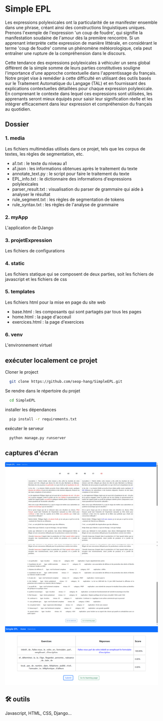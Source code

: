 
# Simple EPL

Les expressions polylexicales ont la particularité de se manifester ensemble dans une phrase, créant ainsi des constructions linguistiques uniques. Prenons l'exemple de l'expression 'un coup de foudre', qui signifie la manifestation soudaine de l'amour dès la première rencontre. Si un apprenant interprète cette expression de manière littérale, en considérant le terme 'coup de foudre' comme un phénomène météorologique, cela peut entraîner une rupture de la compréhension dans le discours.

Cette tendance des expressions polylexicales à véhiculer un sens global différent de la simple somme de leurs parties constitutives souligne l'importance d'une approche contextuelle dans l'apprentissage du français. Notre projet vise à remédier à cette difficulté en utilisant des outils basés sur le Traitement Automatique du Langage (TAL) et en fournissant des explications contextuelles détaillées pour chaque expression polylexicale. En comprenant le contexte dans lequel ces expressions sont utilisées, les apprenants seront mieux équipés pour saisir leur signification réelle et les intégrer efficacement dans leur expression et compréhension du français au quotidien.


## Dossier

### 1. media

Les fichiers multimédias utilisés dans ce projet, tels que les corpus de textes, les règles de segmentation, etc.

- a1.txt : le texte du niveau a1
- a1.json : les informations obtenues après le traitement du texte
- annotate_text.py : le script pour faire le traitement du texte
- EPL_info.txt : le dictionnaire des informations d'expressions polylexicales
- parser_result.txt : visualisation du parser de grammaire qui aide à analyser le résultat
- rule_segment.txt : les règles de segmentation de tokens
- rule_syntax.txt : les règles de l'analyse de grammaire

### 2. myApp

L'application de DJango

### 3. projetExpression

Les fichiers de configurations

### 4. static

Les fichiers statique qui se composent de deux parties, soit les fichiers de javascript et les fichiers de css

### 5. templates

Les fichiers html pour la mise en page du site web

- base.html : les composants qui sont partagés par tous les pages
- home.html : la page d'acceuil
- exercices.html : la page d'exercices

### 6. venv

L'environnement virtuel


## exécuter localement ce projet

Cloner le project

```bash
  git clone https://github.com/seop-hang/SimpleEPL.git
```

Se rendre dans le répertoire du projet

```bash
  cd SimpleEPL
```

installer les dépendances

```bash
  pip install -r requirements.txt
```

exécuter le serveur

```bash
  python manage.py runserver
```

## captures d'écran
![img.png](img.png)
![img_1.png](img_1.png)
![img_2.png](img_2.png)

## 🛠 outils
Javascript, HTML, CSS, Django...